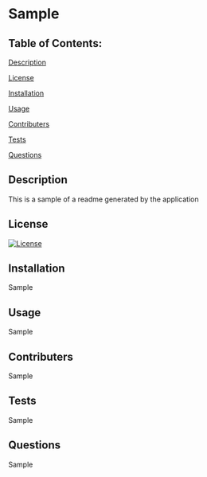 # Sample

## Table of Contents:
[Description](#description)

[License](#license)

[Installation](#installation)

[Usage](#usage)

[Contributers](#contributers)

[Tests](#tests)

[Questions](#questions)

## Description
This is a sample of a readme generated by the application

## License
[![License](https://img.shields.io/badge/License-Apache_2.0-blue.svg)](https://opensource.org/licenses/Apache_2.0)


## Installation
Sample

## Usage
Sample

## Contributers
Sample

## Tests
Sample

## Questions
Sample


